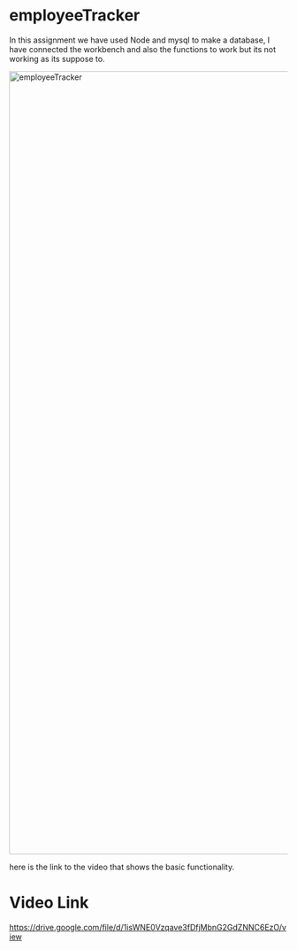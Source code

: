 # employeeTracker
In this assignment we have used Node and mysql to make a database, I have connected the workbench and also the functions to work but its not working as its suppose to.

<img width="1414" alt="employeeTracker" src="https://user-images.githubusercontent.com/64440230/136470240-ce6d0fe2-fb4f-423d-8898-b4448c0f98da.png">


here is the link to the video that shows the basic functionality. 

# Video Link
https://drive.google.com/file/d/1isWNE0Vzqave3fDfjMbnG2GdZNNC6EzO/view
